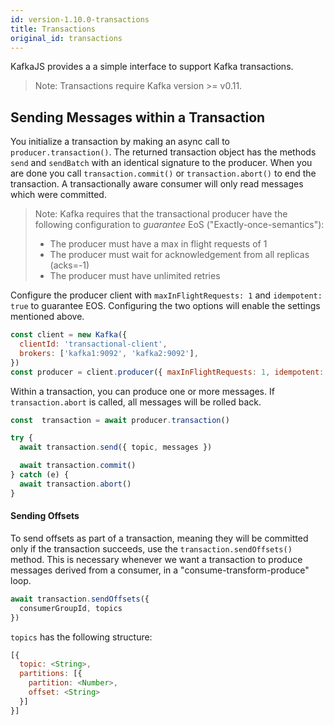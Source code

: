 ```yaml
---
id: version-1.10.0-transactions
title: Transactions
original_id: transactions
---
```


KafkaJS provides a a simple interface to support Kafka transactions.

> Note: Transactions require Kafka version >= v0.11.

## <a name="transaction-messages"></a> Sending Messages within a Transaction

You initialize a transaction by making an async call to `producer.transaction()`. The returned transaction object has the methods `send` and `sendBatch` with an identical signature to the producer. When you are done you call `transaction.commit()` or `transaction.abort()` to end the transaction. A transactionally aware consumer will only read messages which were committed.

> Note: Kafka requires that the transactional producer have the following configuration to _guarantee_ EoS ("Exactly-once-semantics"):
>
> - The producer must have a max in flight requests of 1
> - The producer must wait for acknowledgement from all replicas (acks=-1)
> - The producer must have unlimited retries

Configure the producer client with `maxInFlightRequests: 1` and `idempotent: true` to guarantee EOS. Configuring the two options will enable the settings mentioned above.

```javascript
const client = new Kafka({
  clientId: 'transactional-client',
  brokers: ['kafka1:9092', 'kafka2:9092'],
})
const producer = client.producer({ maxInFlightRequests: 1, idempotent: true })
```

Within a transaction, you can produce one or more messages. If `transaction.abort` is called, all messages will be rolled back.

```javascript
const  transaction = await producer.transaction()

try {
  await transaction.send({ topic, messages })

  await transaction.commit()
} catch (e) {
  await transaction.abort()
}
```

#### <a name="offsets"></a> Sending Offsets

To send offsets as part of a transaction, meaning they will be committed only if the transaction succeeds, use the `transaction.sendOffsets()` method. This is necessary whenever we want a transaction to produce messages derived from a consumer, in a "consume-transform-produce" loop.

```javascript
await transaction.sendOffsets({
  consumerGroupId, topics
})
```

`topics` has the following structure:

```javascript
[{
  topic: <String>,
  partitions: [{
    partition: <Number>,
    offset: <String>
  }]
}]
```
